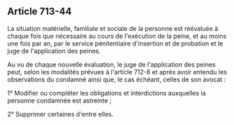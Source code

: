Article 713-44
----
La situation matérielle, familiale et sociale de la personne est réévaluée à
chaque fois que nécessaire au cours de l'exécution de la peine, et au moins une
fois par an, par le service pénitentiaire d'insertion et de probation et le juge
de l'application des peines.

Au vu de chaque nouvelle évaluation, le juge de l'application des peines peut,
selon les modalités prévues à l'article 712-8 et après avoir entendu les
observations du condamné ainsi que, le cas échéant, celles de son avocat :

1° Modifier ou compléter les obligations et interdictions auxquelles la personne
condamnée est astreinte ;

2° Supprimer certaines d'entre elles.
